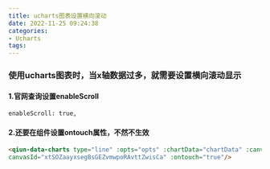 ```yaml
---
title: ucharts图表设置横向滚动
date: 2022-11-25 09:24:38
categories:
- Ucharts
tags:
---
```

### 使用ucharts图表时，当x轴数据过多，就需要设置横向滚动显示
#### 1.官网查询设置enableScroll
`enableScroll: true,`
#### 2.还要在组件设置ontouch属性，不然不生效
```html
<qiun-data-charts type="line" :opts="opts" :chartData="chartData" :canvas2d="true"
canvasId="xtSOZaayxsegBsGEZvmwpoRAvttZwisCa" :ontouch="true"/>
```
